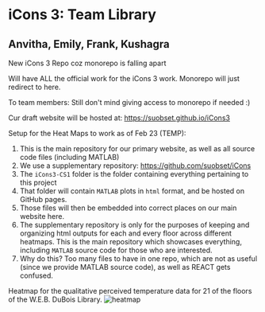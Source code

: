 # iCons 3: Team Library

## Anvitha, Emily, Frank, Kushagra

New iCons 3 Repo coz monorepo is falling apart

Will have ALL the official work for the iCons 3 work. Monorepo will just redirect to here. 

To team members: Still don't mind giving access to monorepo if needed :)

Cur draft website will be hosted at: https://suobset.github.io/iCons3

Setup for the Heat Maps to work as of Feb 23 (TEMP):

1. This is the main repository for our primary website, as well as all source code files (including MATLAB)
2. We use a supplementary repository: https://github.com/suobset/iCons
  1. The ```iCons3-CS1``` folder is the folder containing everything pertaining to this project
  2. That folder will contain ```MATLAB``` plots in ```html``` format, and be hosted on GitHub pages.
  3. Those files will then be embedded into correct places on our main website here.
  4. The supplementary repository is only for the purposes of keeping and organizing html outputs for each and every floor across different heatmaps. This is the main repository which showcases everything, including ```MATLAB``` source code for those who are interested. 
  5. Why do this? Too many files to have in one repo, which are not as useful (since we provide MATLAB source code), as well as REACT gets confused. 


Heatmap for the qualitative perceived temperature data for 21 of the floors of the W.E.B. DuBois Library.
![heatmap](https://user-images.githubusercontent.com/44482134/220529155-8457590a-5513-4262-8b7e-ab1863d5a1f4.gif)
